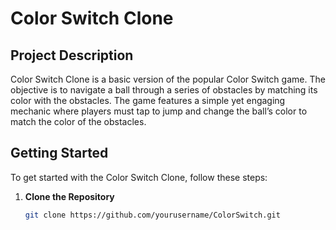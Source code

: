 # Color Switch Clone

## Project Description

Color Switch Clone is a basic version of the popular Color Switch game. The objective is to navigate a ball through a series of obstacles by matching its color with the obstacles. The game features a simple yet engaging mechanic where players must tap to jump and change the ball’s color to match the color of the obstacles.

## Getting Started

To get started with the Color Switch Clone, follow these steps:

1. **Clone the Repository**

   ```bash
   git clone https://github.com/yourusername/ColorSwitch.git
